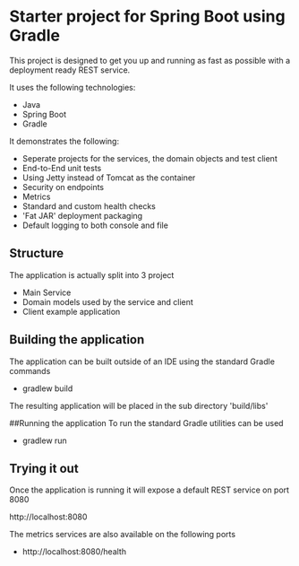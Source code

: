 # Starter project for Spring Boot using Gradle

This project is designed to get you up and running as fast as possible with a deployment ready
REST service.

It uses the following technologies:

 * Java
 * Spring Boot
 * Gradle

It demonstrates the following:

 * Seperate projects for the services, the domain objects and test client
 * End-to-End unit tests
 * Using Jetty instead of Tomcat as the container
 * Security on endpoints
 * Metrics
 * Standard and custom health checks
 * 'Fat JAR' deployment packaging
 * Default logging to both console and file
 
## Structure

The application is actually split into 3 project

 * Main Service
 * Domain models used by the service and client
 * Client example application
 
## Building the application
The application can be built outside of an IDE using the standard Gradle commands

* gradlew build

The resulting application will be placed in the sub directory 'build/libs'

##Running the application
To run the standard Gradle utilities can be used

 * gradlew run

## Trying it out

Once the application is running it will expose a default REST service on port 8080

http://localhost:8080

The metrics services are also available on the following ports

 * http://localhost:8080/health
 